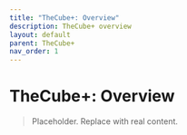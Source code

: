 ```yaml
---
title: "TheCube+: Overview"
description: TheCube+ overview
layout: default
parent: TheCube+
nav_order: 1
---
```

# TheCube+: Overview

> Placeholder. Replace with real content.

